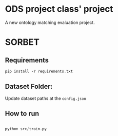 # ODS project class' project
A new ontology matching evaluation project.

# SORBET

## Requirements

```xml
pip install -r requirements.txt
```
## Dataset Folder:
Update dataset paths at the ```config.json```

## How to run
```python

python src/train.py

```